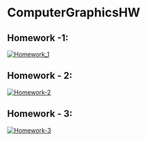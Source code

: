 # ComputerGraphicsHW
## Homework -1:
[![Homework_1](https://img.youtube.com/vi/EmecpXmV4WA/0.jpg)](https://www.youtube.com/watch?v=EmecpXmV4WA)
## Homework - 2:
[![Homework-2](https://img.youtube.com/vi/Q1jPiOLITkg/0.jpg)](https://www.youtube.com/watch?v=Q1jPiOLITkg)
## Homework - 3:
[![Homework-3](https://img.youtube.com/vi/9SkqWd9aJ40/0.jpg)](https://www.youtube.com/watch?v=9SkqWd9aJ40)
